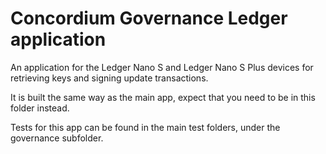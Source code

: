 # Concordium Governance Ledger application

An application for the Ledger Nano S and Ledger Nano S Plus devices for retrieving keys and signing update transactions.

It is built the same way as the main app, expect that you need to be in this folder instead.

Tests for this app can be found in the main test folders, under the governance subfolder.
